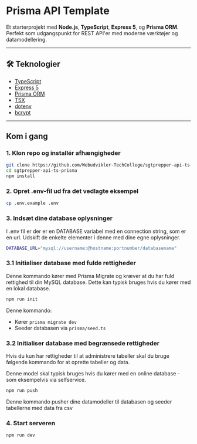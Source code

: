 # Prisma API Template

Et starterprojekt med **Node.js**, **TypeScript**, **Express 5**, og **Prisma ORM**. Perfekt som udgangspunkt for REST API'er med moderne værktøjer og datamodellering.

---

## 🛠 Teknologier

- [TypeScript](https://www.typescriptlang.org/)
- [Express 5](https://expressjs.com/)
- [Prisma ORM](https://www.prisma.io/)
- [TSX](https://github.com/esbuild-kit/tsx)
- [dotenv](https://www.npmjs.com/package/dotenv)
- [bcrypt](https://www.npmjs.com/package/bcrypt)

---

## Kom i gang

### 1. Klon repo og installér afhængigheder

```bash
git clone https://github.com/Webudvikler-TechCollege/sgtprepper-api-ts-prisma
cd sgtprepper-api-ts-prisma
npm install
```
### 2. Opret .env-fil ud fra det vedlagte eksempel

```bash
cp .env.example .env
```
### 3. Indsæt dine database oplysninger
I .env fil er der er en DATABASE variabel med en connection string, som er en url. Udskift de enkelte elementer i denne med dine egne oplysninger.
```bash
DATABASE_URL="mysql://username:@hostname:portnumber/databasename"
```
### 3.1 Initialiser database med fulde rettigheder
Denne kommando kører med Prisma Migrate og kræver at du har fuld rettighed til din MySQL database. Dette kan typisk bruges hvis du kører med en lokal database.

```bash
npm run init
```
Denne kommando:
- Kører `prisma migrate dev`
- Seeder databasen via `prisma/seed.ts`

### 3.2 Initialiser database med begrænsede rettigheder
Hvis du kun har rettigheder til at administrere tabeller skal du bruge følgende kommando for at oprette tabeller og data.

Denne model skal typisk bruges hvis du kører med en online database - som eksempelvis via selfservice.
```bash
npm run push
```
Denne kommando pusher dine datamodeller til databasen og seeder tabellerne med data fra csv

### 4. Start serveren
```bash
npm run dev
```